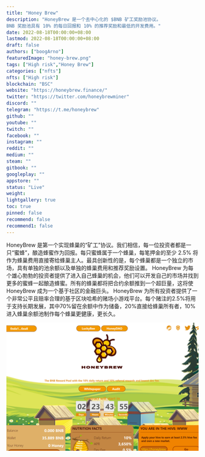 ```yaml
---
title: "Honey Brew"
description: "HoneyBrew 是一个去中心化的 $BNB 矿工奖励池协议。
BNB 奖励池具有 10% 的每日回报和 10% 的推荐奖励和最低的开发费用。"
date: 2022-08-18T00:00:00+08:00
lastmod: 2022-08-18T00:00:00+08:00
draft: false
authors: ["boogArno"]
featuredImage: "honey-brew.png"
tags: ["High risk","Honey Brew"]
categories: ["nfts"]
nfts: ["High risk"]
blockchain: "BSC"
website: "https://honeybrew.finance/"
twitter: "https://twitter.com/honeybrewminer"
discord: ""
telegram: "https://t.me/honeybrew"
github: ""
youtube: ""
twitch: ""
facebook: ""
instagram: ""
reddit: ""
medium: ""
steam: ""
gitbook: ""
googleplay: ""
appstore: ""
status: "Live"
weight: 
lightgallery: true
toc: true
pinned: false
recommend: false
recommend1: false
---
```

HoneyBrew 是第一个实现蜂巢的“矿工”协议。我们相信，每一位投资者都是一只“蜜蜂”，酿造蜂蜜作为回报。每只蜜蜂属于一个蜂巢，每笔押金的至少 2.5% 将作为蜂巢费用直接寄给蜂巢主人。最具创新性的是，每个蜂巢都是一个独立的市场，具有单独的池余额以及单独的蜂巢费用和推荐奖励设置。
HoneyBrew 为每个雄心勃勃的投资者提供了进入自己蜂巢的机会，他们可以开发自己的市场并找到更多的蜜蜂一起酿造蜂蜜。所有的蜂巢都将把合约余额推到一个超巨量，这将使 HoneyBrew 成为一个基于社区的金融巨头。
HoneyBrew 为所有投资者提供了一个非常公平且赔率合理的基于区块哈希的赌场小游戏平台。每个赌注的2.5%将用于支持长期发展，其中70%留在余额中作为储备，20%直接给蜂巢所有者，10%进入蜂巢余额池制作每个蜂巢更健康，更长久。

![honeybrew-dapp-high-risk-bsc-image1_ba0a00ca9a162da468b4f244e4ea0939](honeybrew-dapp-high-risk-bsc-image1_ba0a00ca9a162da468b4f244e4ea0939.png)
